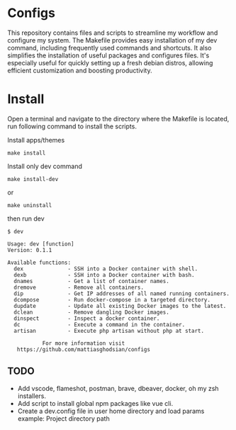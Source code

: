 # Configs
This repository contains files and scripts to streamline my workflow and configure my system. The Makefile provides easy installation of my dev command, including frequently used commands and shortcuts. It also simplifies the installation of useful packages and configures files. It's especially useful for quickly setting up a fresh debian distros, allowing efficient customization and boosting productivity.

# Install
Open a terminal and navigate to the directory where the Makefile is located, run following command to install the scripts.

Install apps/themes
```
make install
```
Install only dev command
```
make install-dev
```
or 
```
make uninstall
```

then run dev
```
$ dev
```

```
Usage: dev [function]
Version: 0.1.1

Available functions:
  dex              - SSH into a Docker container with shell.
  dexb             - SSH into a Docker container with bash.
  dnames           - Get a list of container names.
  dremove          - Remove all containers.
  dip              - Get IP addresses of all named running containers.
  dcompose         - Run docker-compose in a targeted directory.
  dupdate          - Update all existing Docker images to the latest.
  dclean           - Remove dangling Docker images.
  dinspect         - Inspect a docker container.
  dc               - Execute a command in the container.
  artisan          - Execute php artisan without php at start.

           For more information visit           
   https://github.com/mattiasghodsian/configs

```

## TODO
- Add vscode, flameshot, postman, brave, dbeaver, docker, oh my zsh installers.
- Add script to install global npm packages like vue cli.
- Create a dev.config file in user home directory and load params example: Project directory path 
